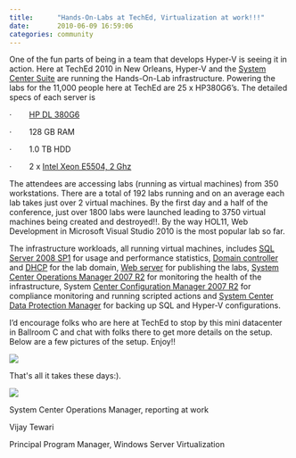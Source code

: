 ```yaml
---
title:      "Hands-On-Labs at TechEd, Virtualization at work!!!"
date:       2010-06-09 16:59:06
categories: community
---
```

One of the fun parts of being in a team that develops Hyper-V is seeing it in action. Here at TechEd 2010 in New Orleans, Hyper-V and the [System Center Suite](http://www.microsoft.com/systemcenter/en/us/default.aspx) are running the Hands-On-Lab infrastructure. Powering the labs for the 11,000 people here at TechEd are 25 x HP380G6’s. The detailed specs of each server is

·        [HP DL 380G6](http://h10010.www1.hp.com/wwpc/us/en/sm/WF05a/15351-15351-3328412-241644-241475-3884082.html)

·        128 GB RAM

·        1.0 TB HDD

·        2 x [Intel Xeon E5504, 2 Ghz](http://ark.intel.com/Product.aspx?id=40711)

The attendees are accessing labs (running as virtual machines) from 350 workstations. There are a total of 192 labs running and on an average each lab takes just over 2 virtual machines. By the first day and a half of the conference, just over 1800 labs were launched leading to 3750 virtual machines being created and destroyed!!. By the way HOL11, Web Development in Microsoft Visual Studio 2010 is the most popular lab so far. 

The infrastructure workloads, all running virtual machines, includes [SQL Server 2008 SP1](http://www.microsoft.com/sqlserver/2008/en/us/default.aspx) for usage and performance statistics, [Domain controller](http://www.microsoft.com/windowsserver2008/en/us/ad-main.aspx) and [DHCP](http://technet.microsoft.com/en-us/library/cc896553\(WS.10\).aspx) for the lab domain, [Web server](http://www.microsoft.com/windowsserver2008/en/us/default.aspx) for publishing the labs, [System Center Operations Manager 2007 R2](http://technet.microsoft.com/en-us/systemcenter/om/dd239186.aspx) for monitoring the health of the infrastructure, System [Center Configuration Manager 2007 R2](http://technet.microsoft.com/en-us/systemcenter/cm/cc761485.aspx) for compliance monitoring and running scripted actions and [System Center Data Protection Manager](http://www.microsoft.com/systemcenter/en/us/data-protection-manager.aspx) for backing up SQL and Hyper-V configurations. 

I’d encourage folks who are here at TechEd to stop by this mini datacenter in Ballroom C and chat with folks there to get more details on the setup. Below are a few pictures of the setup. Enjoy!!

![](https://msdnshared.blob.core.windows.net/media/TNBlogsFS/prod.evol.blogs.technet.com/CommunityServer.Blogs.Components.WeblogFiles/00/00/00/50/45/6622.IMG_0391.JPG)

That's all it takes these days:). 

![](https://msdnshared.blob.core.windows.net/media/TNBlogsFS/prod.evol.blogs.technet.com/CommunityServer.Blogs.Components.WeblogFiles/00/00/00/50/45/0333.IMG_0380.JPG)

System Center Operations Manager, reporting at work

Vijay Tewari

Principal Program Manager, Windows Server Virtualization
